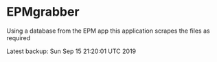 # EPMgrabber
Using a database from the EPM app this application scrapes the files as required


Latest backup: Sun Sep 15 21:20:01 UTC 2019
